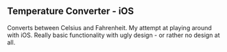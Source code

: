 ## Temperature Converter - iOS

Converts between Celsius and Fahrenheit. My attempt at playing around with iOS. Really basic functionality with ugly design - or rather no design at all.